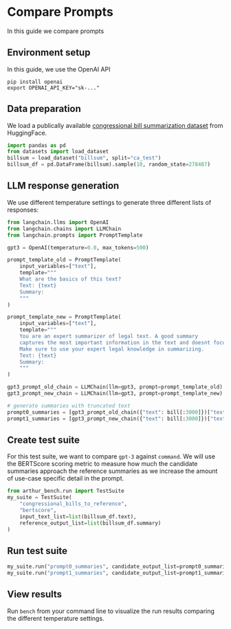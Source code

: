 # Compare Prompts

In this guide we compare prompts 

## Environment setup

In this guide, we use the OpenAI API
```
pip install openai
export OPENAI_API_KEY="sk-..."
```

## Data preparation

We load a publically available [congressional bill summarization dataset](https://huggingface.co/datasets/billsum) from HuggingFace.

```python
import pandas as pd
from datasets import load_dataset
billsum = load_dataset("billsum", split="ca_test")
billsum_df = pd.DataFrame(billsum).sample(10, random_state=278487)
```

## LLM response generation

We use different temperature settings to generate three different lists of responses:

```python
from langchain.llms import OpenAI
from langchain.chains import LLMChain
from langchain.prompts import PromptTemplate

gpt3 = OpenAI(temperature=0.0, max_tokens=500)

prompt_template_old = PromptTemplate(
	input_variables=["text"],
	template="""
	What are the basics of this text?
	Text: {text}
	Summary:
	"""
)

prompt_template_new = PromptTemplate(
	input_variables=["text"],
	template="""
	You are an expert summarizer of legal text. A good summary 
	captures the most important information in the text and doesnt focus too much on small details.
	Make sure to use your expert legal knowledge in summarizing.
	Text: {text}
	Summary:
	"""
)

gpt3_prompt_old_chain = LLMChain(llm=gpt3, prompt=prompt_template_old)
gpt3_prompt_new_chain = LLMChain(llm=gpt3, prompt=prompt_template_new)

# generate summaries with truncated text
prompt0_summaries = [gpt3_prompt_old_chain({"text": bill[:3000]})["text"] for bill in billsum_df.text]
prompt1_summaries = [gpt3_prompt_new_chain({"text": bill[:3000]})["text"] for bill in billsum_df.text]
```

## Create test suite

For this test suite, we want to compare `gpt-3` against `command`. We will use the BERTScore scoring metric to measure how much the candidate summaries approach the reference summaries as we increase the amount of use-case specific detail in the prompt.

```python
from arthur_bench.run import TestSuite
my_suite = TestSuite(
	"congressional_bills_to_reference", 
	"bertscore", 
	input_text_list=list(billsum_df.text),
	reference_output_list=list(billsum_df.summary)
)
```

## Run test suite

```python
my_suite.run("prompt0_summaries", candidate_output_list=prompt0_summaries)
my_suite.run("prompt1_summaries", candidate_output_list=prompt1_summaries)
```

## View results

Run `bench` from your command line to visualize the run results comparing the different temperature settings.
